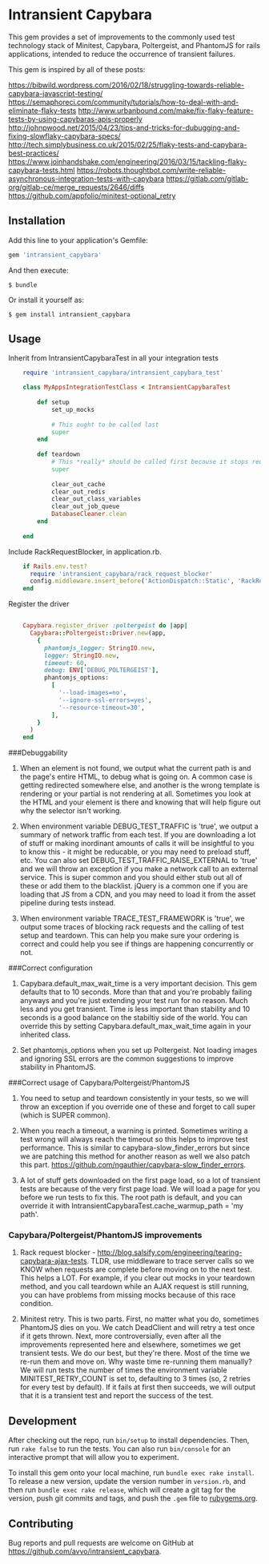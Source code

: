 # Intransient Capybara

This gem provides a set of improvements to the commonly used test technology stack of Minitest, Capybara, Poltergeist, and PhantomJS for rails applications, intended to reduce the occurrence of transient failures.

This gem is inspired by all of these posts:

https://bibwild.wordpress.com/2016/02/18/struggling-towards-reliable-capybara-javascript-testing/
https://semaphoreci.com/community/tutorials/how-to-deal-with-and-eliminate-flaky-tests
http://www.urbanbound.com/make/fix-flaky-feature-tests-by-using-capybaras-apis-properly
http://johnpwood.net/2015/04/23/tips-and-tricks-for-dubugging-and-fixing-slowflaky-capybara-specs/
http://tech.simplybusiness.co.uk/2015/02/25/flaky-tests-and-capybara-best-practices/
https://www.joinhandshake.com/engineering/2016/03/15/tackling-flaky-capybara-tests.html
https://robots.thoughtbot.com/write-reliable-asynchronous-integration-tests-with-capybara
https://gitlab.com/gitlab-org/gitlab-ce/merge_requests/2646/diffs
https://github.com/appfolio/minitest-optional_retry

## Installation

Add this line to your application's Gemfile:

```ruby
gem 'intransient_capybara'
```

And then execute:

    $ bundle

Or install it yourself as:

    $ gem install intransient_capybara

## Usage

Inherit from IntransientCapybaraTest in all your integration tests

```ruby
    require 'intransient_capybara/intransient_capybara_test'

    class MyAppsIntegrationTestClass < IntransientCapybaraTest
    
        def setup
            set_up_mocks
            
            # This ought to be called last
            super
        end
        
        def teardown
            # This *really* should be called first because it stops requests before you clear stuff out
            super
            
            clear_out_cache
            clear_out_redis
            clear_out_class_variables
            clear_out_job_queue
            DatabaseCleaner.clean
        end
    
    end
```

Include RackRequestBlocker, in application.rb.

```ruby
    if Rails.env.test?
      require 'intransient_capybara/rack_request_blocker'
      config.middleware.insert_before('ActionDispatch::Static', 'RackRequestBlocker')
    end
```

Register the driver

```ruby

    Capybara.register_driver :poltergeist do |app|
      Capybara::Poltergeist::Driver.new(app,
        {
          phantomjs_logger: StringIO.new,
          logger: StringIO.new,
          timeout: 60,
          debug: ENV['DEBUG_POLTERGEIST'],
          phantomjs_options:
            [
              '--load-images=no',
              '--ignore-ssl-errors=yes',
              '--resource-timeout=30',
            ],
        }
      )
    end

```

###Debuggability

1. When an element is not found, we output what the current path is and the page's entire HTML, to debug what is going on.  A common case is getting redirected somewhere else, and another is the wrong template is rendering or your partial is not rendering at all.  Sometimes you look at the HTML and your element is there and knowing that will help figure out why the selector isn't working.

2. When environment variable DEBUG_TEST_TRAFFIC is 'true', we output a summary of network traffic from each test.  If you are downloading a lot of stuff or making inordinant amounts of calls it will be insightful to you to know this - it might be reducable, or you may need to preload stuff, etc.  You can also set DEBUG_TEST_TRAFFIC_RAISE_EXTERNAL to 'true' and we will throw an exception if you make a network call to an external service.  This is super common and you should either stub out all of these or add them to the blacklist.  jQuery is a common one if you are loading that JS from a CDN, and you may need to load it from the asset pipeline during tests instead.

3. When environment variable TRACE_TEST_FRAMEWORK is 'true', we output some traces of blocking rack requests and the calling of test setup and teardown.  This can help you make sure your ordering is correct and could help you see if things are happening concurrently or not.

###Correct configuration

1. Capybara.default_max_wait_time is a very important decision.  This gem defaults that to 10 seconds.  More than that and you're probably failing anyways and you're just extending your test run for no reason.  Much less and you get transient.  Time is less important than stability and 10 seconds is a good balance on the stabiltiy side of the world.  You can override this by setting Capybara.default_max_wait_time again in your inherited class.

2. Set phantomjs_options when you set up Poltergeist.  Not loading images and ignoring SSL errors are the common suggestions to improve stability in PhantomJS.

###Correct usage of Capybara/Poltergeist/PhantomJS

1. You need to setup and teardown consistently in your tests, so we will throw an exception if you override one of these and forget to call super (which is SUPER common).

2. When you reach a timeout, a warning is printed.  Sometimes writing a test wrong will always reach the timeout so this helps to improve test performance.  This is similar to capybara-slow_finder_errors but since we are patching this method for another reason as well we also patch this part.  https://github.com/ngauthier/capybara-slow_finder_errors.

3. A lot of stuff gets downloaded on the first page load, so a lot of transient tests are because of the very first page load.  We will load a page for you before we run tests to fix this.  The root path is default, and you can override it with IntransientCapybaraTest.cache_warmup_path = 'my path'.

### Capybara/Poltergeist/PhantomJS improvements

1. Rack request blocker - http://blog.salsify.com/engineering/tearing-capybara-ajax-tests.  TLDR, use middleware to trace server calls so we KNOW when requests are complete before moving on to the next test.  This helps a LOT.  For example, if you clear out mocks in your teardown method, and you call teardown while an AJAX request is still running, you can have problems from missing mocks because of this race condition.

2. Minitest retry.  This is two parts.  First, no matter what you do, sometimes PhantomJS dies on you.  We catch DeadClient and will retry a test once if it gets thrown.  Next, more controversially, even after all the improvements represented here and elsewhere, sometimes we get transient tests.  We do our best, but they're there.  Most of the time we re-run them and move on.  Why waste time re-running them manually?  We will run tests the number of times the environment variable MINITEST_RETRY_COUNT is set to, defaulting to 3 times (so, 2 retries for every test by default).  If it fails at first then succeeds, we will output that it is a transient test and report the success of the test.

## Development

After checking out the repo, run `bin/setup` to install dependencies. Then, run `rake false` to run the tests. You can also run `bin/console` for an interactive prompt that will allow you to experiment.

To install this gem onto your local machine, run `bundle exec rake install`. To release a new version, update the version number in `version.rb`, and then run `bundle exec rake release`, which will create a git tag for the version, push git commits and tags, and push the `.gem` file to [rubygems.org](https://rubygems.org).

## Contributing

Bug reports and pull requests are welcome on GitHub at https://github.com/avvo/intransient_capybara.


